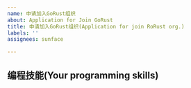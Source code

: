 ```yaml
---
name: 申请加入GoRust组织
about: Application for Join GoRust
title: 申请加入GoRust组织(Application for join RoRust org.)
labels: ''
assignees: sunface

---
```


## 编程技能(Your programming skills)
